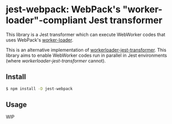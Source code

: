 jest-webpack: WebPack's "worker-loader"-compliant Jest transformer
==================================================================

This library is a Jest transformer which can execute WebWorker codes that uses WebPack's
[worker-loader](https://github.com/webpack-contrib/worker-loader).

This is an alternative implementation of [workerloader-jest-transformer](https://github.com/astagi/workerloader-jest-transformer).
This library aims to enable WebWorker codes run in parallel in Jest environments (where *workerloader-jest-transformer* cannot).

Install
-------

```bash
$ npm install -D jest-webpack
```

Usage
-----

WIP


